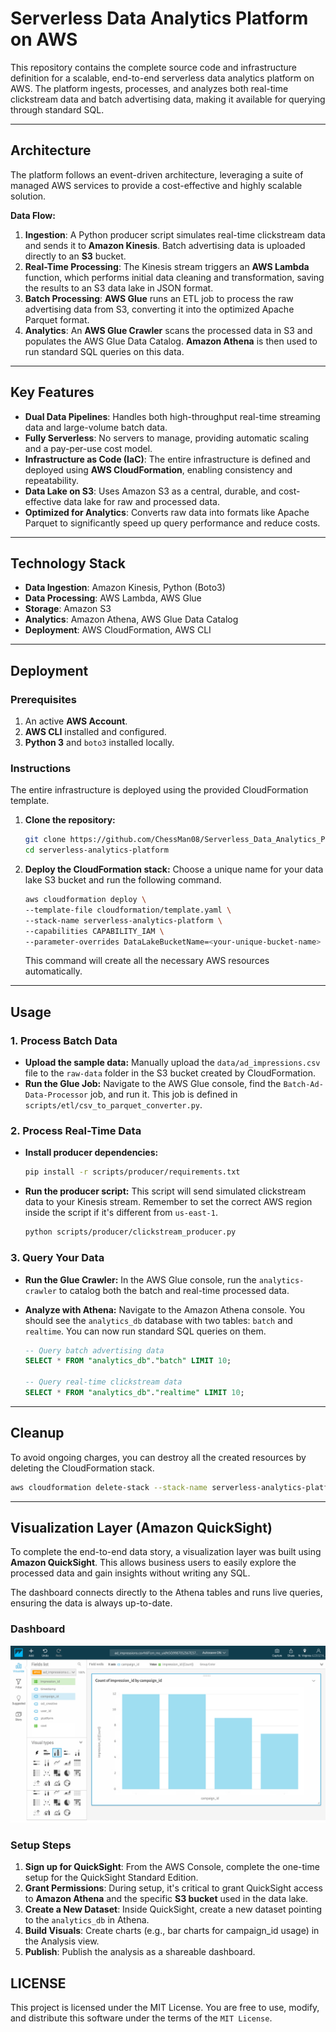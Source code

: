 # Serverless Data Analytics Platform on AWS

This repository contains the complete source code and infrastructure definition for a scalable, end-to-end serverless data analytics platform on AWS. The platform ingests, processes, and analyzes both real-time clickstream data and batch advertising data, making it available for querying through standard SQL.

---

## Architecture

The platform follows an event-driven architecture, leveraging a suite of managed AWS services to provide a cost-effective and highly scalable solution.



**Data Flow:**

1.  **Ingestion**: A Python producer script simulates real-time clickstream data and sends it to **Amazon Kinesis**. Batch advertising data is uploaded directly to an **S3** bucket.
2.  **Real-Time Processing**: The Kinesis stream triggers an **AWS Lambda** function, which performs initial data cleaning and transformation, saving the results to an S3 data lake in JSON format.
3.  **Batch Processing**: **AWS Glue** runs an ETL job to process the raw advertising data from S3, converting it into the optimized Apache Parquet format.
4.  **Analytics**: An **AWS Glue Crawler** scans the processed data in S3 and populates the AWS Glue Data Catalog. **Amazon Athena** is then used to run standard SQL queries on this data.

---

## Key Features

* **Dual Data Pipelines**: Handles both high-throughput real-time streaming data and large-volume batch data.
* **Fully Serverless**: No servers to manage, providing automatic scaling and a pay-per-use cost model.
* **Infrastructure as Code (IaC)**: The entire infrastructure is defined and deployed using **AWS CloudFormation**, enabling consistency and repeatability.
* **Data Lake on S3**: Uses Amazon S3 as a central, durable, and cost-effective data lake for raw and processed data.
* **Optimized for Analytics**: Converts raw data into formats like Apache Parquet to significantly speed up query performance and reduce costs.

---

## Technology Stack

* **Data Ingestion**: Amazon Kinesis, Python (Boto3)
* **Data Processing**: AWS Lambda, AWS Glue
* **Storage**: Amazon S3
* **Analytics**: Amazon Athena, AWS Glue Data Catalog
* **Deployment**: AWS CloudFormation, AWS CLI

---

## Deployment

### Prerequisites

1.  An active **AWS Account**.
2.  **AWS CLI** installed and configured.
3.  **Python 3** and `boto3` installed locally.

### Instructions

The entire infrastructure is deployed using the provided CloudFormation template.

1.  **Clone the repository:**
    ```bash
    git clone https://github.com/ChessMan08/Serverless_Data_Analytics_Platform_on_AWS.git
    cd serverless-analytics-platform
    ```

2.  **Deploy the CloudFormation stack:**
    Choose a unique name for your data lake S3 bucket and run the following command.

    ```bash
    aws cloudformation deploy \
    --template-file cloudformation/template.yaml \
    --stack-name serverless-analytics-platform \
    --capabilities CAPABILITY_IAM \
    --parameter-overrides DataLakeBucketName=<your-unique-bucket-name>
    ```
    This command will create all the necessary AWS resources automatically.

---

## Usage

### 1. Process Batch Data

* **Upload the sample data:** Manually upload the `data/ad_impressions.csv` file to the `raw-data` folder in the S3 bucket created by CloudFormation.
* **Run the Glue Job:** Navigate to the AWS Glue console, find the `Batch-Ad-Data-Processor` job, and run it. This job is defined in `scripts/etl/csv_to_parquet_converter.py`.

### 2. Process Real-Time Data

* **Install producer dependencies:**

    ```bash
    pip install -r scripts/producer/requirements.txt
    ```
* **Run the producer script:** This script will send simulated clickstream data to your Kinesis stream. Remember to set the correct AWS region inside the script if it's different from `us-east-1`.

    ```bash
    python scripts/producer/clickstream_producer.py
    ```

### 3. Query Your Data

* **Run the Glue Crawler:** In the AWS Glue console, run the `analytics-crawler` to catalog both the batch and real-time processed data.
* **Analyze with Athena:** Navigate to the Amazon Athena console. You should see the `analytics_db` database with two tables: `batch` and `realtime`. You can now run standard SQL queries on them.

    ```sql
    -- Query batch advertising data
    SELECT * FROM "analytics_db"."batch" LIMIT 10;

    -- Query real-time clickstream data
    SELECT * FROM "analytics_db"."realtime" LIMIT 10;
    ```

---

## Cleanup

To avoid ongoing charges, you can destroy all the created resources by deleting the CloudFormation stack.

```bash
aws cloudformation delete-stack --stack-name serverless-analytics-platform
```

---

## Visualization Layer (Amazon QuickSight)

To complete the end-to-end data story, a visualization layer was built using **Amazon QuickSight**. This allows business users to easily explore the processed data and gain insights without writing any SQL.

The dashboard connects directly to the Athena tables and runs live queries, ensuring the data is always up-to-date.

### Dashboard

![Advertising Analytics Dashboard](dashboard_screenshot/dashboard-overview.png)

### Setup Steps

1.  **Sign up for QuickSight**: From the AWS Console, complete the one-time setup for the QuickSight Standard Edition.
2.  **Grant Permissions**: During setup, it's critical to grant QuickSight access to **Amazon Athena** and the specific **S3 bucket** used in the data lake.
3.  **Create a New Dataset**: Inside QuickSight, create a new dataset pointing to the `analytics_db` in Athena.
4.  **Build Visuals**: Create charts (e.g., bar charts for campaign_id usage) in the Analysis view.
5.  **Publish**: Publish the analysis as a shareable dashboard.

## LICENSE

This project is licensed under the MIT License. You are free to use, modify, and distribute this software under the terms of the `MIT License`.
